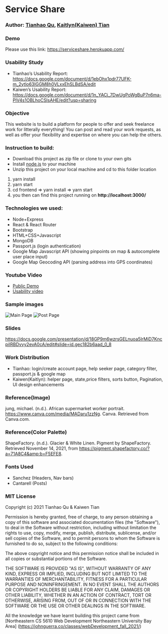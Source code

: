 # Service Share

### Author: [Tianhao Qu](https://thq12345.github.io/PersonalHomepage/), [Kaitlyn(Kaiwen) Tian](https://kaitlyntian.github.io/homepage)

### Demo

Please use this link:
https://serviceshare.herokuapp.com/

### Usability Study
- Tianhao’s Usability Report: https://docs.google.com/document/d/1ebOhx1pdr77UFK-m_2ytlo63IGGM8h0VLxxEhSLBdSA/edit
- Kaiwen’s Usability Report: https://docs.google.com/document/d/1n_YACj_7DwUgPoWgBuP7n6ma-PlV4s1OBLhoCSIsAHE/edit?usp=sharing

### Objective

This website is to build a platform for people to offer and seek freelance work for litterally everything! You can post
and read your work requests, as well as offer your flexibility and expertise on where you can help the others.

### Instruction to build:

- Download this project as zip file or clone to your own gits
- Install [node.js](https://nodejs.org/en/) to your machine
- Unzip this project on your local machine and cd to this folder location

1. yarn install
2. yarn start
3. cd frontend => yarn install => yarn start
4. you then can find this project running on **http://localhost:3000/**

### Technologies we used:

- Node+Express
- React & React Router
- Bootstrap
- HTML+CSS+Javascript
- MongoDB
- Passport.js (login authentication)
- Google Map Javascript API (showing pinpoints on map & autocomplete user place input)
- Google Map Geocoding API (parsing address into GPS coordinates)

### Youtube Video

- [Public Demo](https://www.youtube.com/watch?v=HAtCUqL9GaA&ab_channel=kaitlyntian)
- [Usability video](https://www.youtube.com/watch?v=Kwz_Eq5FnAI&ab_channel=kaitlyntian)

### Sample images

![Main Page](https://github.com/thq12345/Project3/blob/BigLeap-v1/frontend/src/images/frontpage.PNG?raw=true)
![Post Page](https://github.com/thq12345/Project3/blob/BigLeap-v1/frontend/src/images/postPage.PNG?raw=true)

### Slides

https://docs.google.com/presentation/d/18GP9m6wzrsGELnuoa5IrMiD7KncpiIRBDvvy2evA0cA/edit#slide=id.gec182b6aad_0_8

### Work Distribution

- Tianhao: login/create account page, help seeker page, category filter, passport.js & google map
- Kaiwen(Kaitlyn): helper page, state,price filters, sorts button, Pagination, UI design enhancements

### Reference(Image)
jung, michael. (n.d.). African supermarket worker portrait. https://www.canva.com/media/MADaru1zzNg. Canva. Retrieved from Canva.com.

### Reference(Color Palette)
ShapeFactory. (n.d.). Glacier &amp; White Linen. Pigment by ShapeFactory. Retrieved November 14, 2021, from https://pigment.shapefactory.co/?a=71A8C4&amp;b=F5EFE8. 

### Fonts Used
- Sanchez (Headers, Nav bars)
- Cantarell (Posts)

### MIT License

Copyright (c) 2021 Tianhao Qu & Kaiwen Tian

Permission is hereby granted, free of charge, to any person obtaining a copy of this software and associated
documentation files (the "Software"), to deal in the Software without restriction, including without limitation the
rights to use, copy, modify, merge, publish, distribute, sublicense, and/or sell copies of the Software, and to permit
persons to whom the Software is furnished to do so, subject to the following conditions:

The above copyright notice and this permission notice shall be included in all copies or substantial portions of the
Software.

THE SOFTWARE IS PROVIDED "AS IS", WITHOUT WARRANTY OF ANY KIND, EXPRESS OR IMPLIED, INCLUDING BUT NOT LIMITED TO THE
WARRANTIES OF MERCHANTABILITY, FITNESS FOR A PARTICULAR PURPOSE AND NONINFRINGEMENT. IN NO EVENT SHALL THE AUTHORS OR
COPYRIGHT HOLDERS BE LIABLE FOR ANY CLAIM, DAMAGES OR OTHER LIABILITY, WHETHER IN AN ACTION OF CONTRACT, TORT OR
OTHERWISE, ARISING FROM, OUT OF OR IN CONNECTION WITH THE SOFTWARE OR THE USE OR OTHER DEALINGS IN THE SOFTWARE.

All the knowledge we have learnt building this project came
from [Northeastern CS 5610 Web Development Northeastern University Bay Area] (https://johnguerra.co/classes/webDevelopment_fall_2021/)
